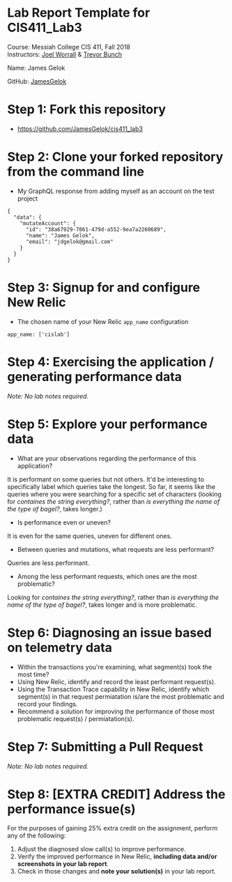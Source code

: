 # Lab Report Template for CIS411_Lab3
Course: Messiah College CIS 411, Fall 2018<br/>
Instructors: [Joel Worrall](https://github.com/tangollama) & [Trevor Bunch](https://github.com/trevordbunch)<br/>

Name: James Gelok<br/>

GitHub: [JamesGelok](https://github.com/JamesGelok)<br/>

# Step 1: Fork this repository
- https://github.com/JamesGelok/cis411_lab3

# Step 2: Clone your forked repository from the command line
- My GraphQL response from adding myself as an account on the test project
```
{
  "data": {
    "mutateAccount": {
      "id": "38a67929-7061-479d-a552-9ea7a2260689",
      "name": "James Gelok",
      "email": "jdgelok@gmail.com"
    }
  }
}
```

# Step 3: Signup for and configure New Relic
- The chosen name of your New Relic ```app_name``` configuration
```
app_name: ['cislab']
```

# Step 4: Exercising the application / generating performance data

_Note: No lab notes required._

# Step 5: Explore your performance data
* What are your observations regarding the performance of this application?

It is performant on some queries but not others. It'd be interesting to specifically label which queries take the longest. So far, it seems like the queries where you were searching for a specific set of characters (looking for _containes the string everything?_, rather than _is everything the name of the type of bagel?_, takes longer.)

* Is performance even or uneven? 

It is even for the same queries, uneven for different ones.

* Between queries and mutations, what requests are less performant? 

Queries are less performant.

* Among the less performant requests, which ones are the most problematic?

Looking for _containes the string everything?_, rather than _is everything the name of the type of bagel?_, takes longer and is more problematic.


# Step 6: Diagnosing an issue based on telemetry data
* Within the transactions you're examining, what segment(s) took the most time?
* Using New Relic, identify and record the least performant request(s).
* Using the Transaction Trace capability in New Relic, identify which segment(s) in that request permiatation is/are the most problematic and record your findings.
* Recommend a solution for improving the performance of those most problematic request(s) / permiatation(s).

# Step 7: Submitting a Pull Request
_Note: No lab notes required._

# Step 8: [EXTRA CREDIT] Address the performance issue(s)
For the purposes of gaining 25% extra credit on the assignment, perform any of the following:
1. Adjust the diagnosed slow call(s) to improve performance. 
2. Verify the improved performance in New Relic, **including data and/or screenshots in your lab report**.
2. Check in those changes and **note your solution(s)** in your lab report.
